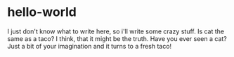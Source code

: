 # hello-world

I just don't know what to write here, so i'll write some crazy stuff. Is cat the same as a taco? I think, that it might be the truth. Have you ever seen a cat? Just a bit of your imagination and it turns to a fresh taco!
